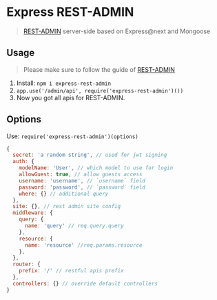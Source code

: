 # Express REST-ADMIN
> [REST-ADMIN](https://github.com/wxs77577/rest-admin) server-side based on Express@next and Mongoose

## Usage
> Please make sure to follow the guide of [REST-ADMIN](https://github.com/wxs77577/rest-admin)
1. Install: `npm i express-rest-admin`
2. `app.use('/admin/api', require('express-rest-admin')())`
3. Now you got all apis for REST-ADMIN.

## Options

Use: `require('express-rest-admin')(options)`

```javascript
{
  secret: 'a random string', // used for jwt signing
  auth: {
    modelName: 'User', // which model to use for login
    allowGuest: true, // allow guests access
    username: 'username', // `username` field
    password: 'password', // `password` field
    where: {} // additional query
  },
  site: {}, // rest admin site config
  middleware: {
    query: {
      name: 'query' // req.query.query
    },
    resource: {
      name: 'resource' //req.params.resource
    },
  },
  router: {
    prefix: '/' // restful apis prefix
  },
  controllers: {} // override default controllers
}
```